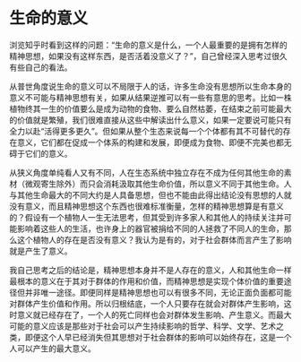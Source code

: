 # 生命的意义


浏览知乎时看到这样的问题：“生命的意义是什么，一个人最重要的是拥有怎样的精神思想，如果没有这样东西，是否活着没意义了？”，自己曾经深入思考过很久有些自己的看法。

从普世角度说生命的意义可以不局限于人的话，许多生命没有思想所以生命本身的意义不可能与精神思想有关，如果从结果逆推可以有一些有意思的思考。比如一株植物终其一生的价值要么是成为动物的食物、要么自然枯萎，在结束之前可能最大的价值就是繁殖，我们很难直接从这些中解读出什么意义，如果一定要说可能只有全力以赴“活得更多更久”。但如果从整个生态来说每一个个体都有其不可替代的存在意义，它们都在促成一个体系的构建和发展，即便成为食物、即便不完美也都无碍于它们的意义。

从狭义角度单纯看人又有不同，人在生态系统中独立存在不成为任何其他生命的素材（微观寄生除外）而只会消耗汲取其他生命价值，所以意义不同于其他生命。人与其他生命最大的不同大约是人具备思想，但也不能由此得出结论没有思想的人就没有意义，而且精神思想这个东西也很难标准衡量，怎样的精神思想算是有意义的？假设有一个植物人一生无法思考，但其受到许多家人和其他人的持续关注并可能影响着这些人的生活，也许身上的器官被捐给不同的人拯救了不同人的生命，那么这个植物人的存在是否没有意义？我认为是有的，对于社会群体而言产生了影响就是产生了意义。

我自己思考之后的结论是，精神思想本身并不是人存在的意义，人和其他生命一样最根本的意义在于其对于群体的作用和价值，而精神思想是实现个体价值的重要途径但并非唯一途径。即便同样是精神思想也可以有很多不同，无论正面负面都可能对群体产生价值和作用。所以归根结底，一个人只要存在就会对群体产生影响，这时意义就已经存在了，一个人的死亡同样也会对群体发生影响、产生意义。而最大可能的意义应该是那些对于社会可以产生持续影响的哲学、科学、文学、艺术之类，即便这个人早已经消失但其思想对于社会群体的影响可以始终存在，这是一个人可以产生的最大意义。
